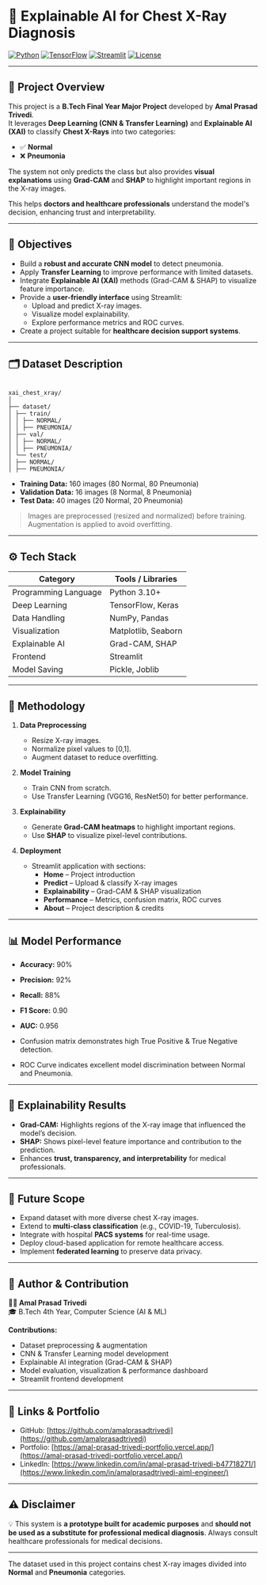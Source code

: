 # 🩻 Explainable AI for Chest X-Ray Diagnosis

[![Python](https://img.shields.io/badge/Python-3.10-blue)](https://www.python.org/)
[![TensorFlow](https://img.shields.io/badge/TensorFlow-2.x-orange)](https://www.tensorflow.org/)
[![Streamlit](https://img.shields.io/badge/Streamlit-1.x-green)](https://streamlit.io/)
[![License](https://img.shields.io/badge/License-MIT-blue)](LICENSE)

---

## 📌 Project Overview

This project is a **B.Tech Final Year Major Project** developed by **Amal Prasad Trivedi**.  
It leverages **Deep Learning (CNN & Transfer Learning)** and **Explainable AI (XAI)** to classify **Chest X-Rays** into two categories:

- ✅ **Normal**
- ❌ **Pneumonia**

The system not only predicts the class but also provides **visual explanations** using **Grad-CAM** and **SHAP** to highlight important regions in the X-ray images.  

This helps **doctors and healthcare professionals** understand the model's decision, enhancing trust and interpretability.

---

## 🎯 Objectives

- Build a **robust and accurate CNN model** to detect pneumonia.
- Apply **Transfer Learning** to improve performance with limited datasets.
- Integrate **Explainable AI (XAI)** methods (Grad-CAM & SHAP) to visualize feature importance.
- Provide a **user-friendly interface** using Streamlit:
  - Upload and predict X-ray images.
  - Visualize model explainability.
  - Explore performance metrics and ROC curves.
- Create a project suitable for **healthcare decision support systems**.

---

## 🗂 Dataset Description

```

xai_chest_xray/
│
├── dataset/
│ ├── train/
│ │ ├── NORMAL/
│ │ ├── PNEUMONIA/
│ ├── val/
│ │ ├── NORMAL/
│ │ ├── PNEUMONIA/
│ └── test/
│ ├── NORMAL/
│ ├── PNEUMONIA/

```



- **Training Data:** 160 images (80 Normal, 80 Pneumonia)  
- **Validation Data:** 16 images (8 Normal, 8 Pneumonia)  
- **Test Data:** 40 images (20 Normal, 20 Pneumonia)  

> Images are preprocessed (resized and normalized) before training. Augmentation is applied to avoid overfitting.

---

## ⚙️ Tech Stack

| Category            | Tools / Libraries                          |
|--------------------|-------------------------------------------|
| Programming Language| Python 3.10+                               |
| Deep Learning       | TensorFlow, Keras                          |
| Data Handling       | NumPy, Pandas                              |
| Visualization       | Matplotlib, Seaborn                         |
| Explainable AI      | Grad-CAM, SHAP                              |
| Frontend            | Streamlit                                   |
| Model Saving        | Pickle, Joblib                              |

---

## 🧪 Methodology

1. **Data Preprocessing**
   - Resize X-ray images.
   - Normalize pixel values to [0,1].
   - Augment dataset to reduce overfitting.

2. **Model Training**
   - Train CNN from scratch.
   - Use Transfer Learning (VGG16, ResNet50) for better performance.

3. **Explainability**
   - Generate **Grad-CAM heatmaps** to highlight important regions.
   - Use **SHAP** to visualize pixel-level contributions.

4. **Deployment**
   - Streamlit application with sections:
     - **Home** – Project introduction
     - **Predict** – Upload & classify X-ray images
     - **Explainability** – Grad-CAM & SHAP visualization
     - **Performance** – Metrics, confusion matrix, ROC curves
     - **About** – Project description & credits

---

## 📊 Model Performance

- **Accuracy:** 90%  
- **Precision:** 92%  
- **Recall:** 88%  
- **F1 Score:** 0.90  
- **AUC:** 0.956  

- Confusion matrix demonstrates high True Positive & True Negative detection.
- ROC Curve indicates excellent model discrimination between Normal and Pneumonia.

---

## 🧠 Explainability Results

- **Grad-CAM:** Highlights regions of the X-ray image that influenced the model’s decision.
- **SHAP:** Shows pixel-level feature importance and contribution to the prediction.
- Enhances **trust, transparency, and interpretability** for medical professionals.

---

## 🚀 Future Scope

- Expand dataset with more diverse chest X-ray images.
- Extend to **multi-class classification** (e.g., COVID-19, Tuberculosis).
- Integrate with hospital **PACS systems** for real-time usage.
- Deploy cloud-based application for remote healthcare access.
- Implement **federated learning** to preserve data privacy.

---

## 🙋 Author & Contribution

**👨‍💻 Amal Prasad Trivedi**  
🎓 B.Tech 4th Year, Computer Science (AI & ML)  

**Contributions:**
- Dataset preprocessing & augmentation
- CNN & Transfer Learning model development
- Explainable AI integration (Grad-CAM & SHAP)
- Model evaluation, visualization & performance dashboard
- Streamlit frontend development

---

## 🔗 Links & Portfolio

- GitHub: [https://github.com/amalprasadtrivedi](https://github.com/amalprasadtrivedi)  
- Portfolio: [https://amal-prasad-trivedi-portfolio.vercel.app/](https://amal-prasad-trivedi-portfolio.vercel.app/)  
- LinkedIn: [https://www.linkedin.com/in/amal-prasad-trivedi-b47718271/](https://www.linkedin.com/in/amalprasadtrivedi-aiml-engineer/)

---

## ⚠️ Disclaimer

💡 This system is **a prototype built for academic purposes** and **should not be used as a substitute for professional medical diagnosis**. Always consult healthcare professionals for medical decisions.

---



The dataset used in this project contains chest X-ray images divided into **Normal** and **Pneumonia** categories.

